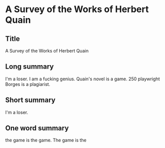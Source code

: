 # A Survey of the Works of Herbert Quain

## Title
A Survey of the Works of Herbert Quain

## Long summary
I'm a loser.  I am a fucking genius.  Quain's novel is a game.   250 playwright                                                               Borges is a plagiarist.

## Short summary
I'm a loser.

## One word summary
the game is the game. The game is the

